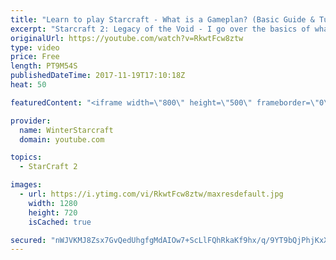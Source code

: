 ```yaml
---
title: "Learn to play Starcraft - What is a Gameplan? (Basic Guide & Tutorial)"
excerpt: "Starcraft 2: Legacy of the Void - I go over the basics of what a gameplan in starcraft 2 is and how to put one together.  Note this is not a guide on WHAT gameplan you should be using as each race!"
originalUrl: https://youtube.com/watch?v=RkwtFcw8ztw
type: video
price: Free
length: PT9M54S
publishedDateTime: 2017-11-19T17:10:18Z
heat: 50

featuredContent: "<iframe width=\"800\" height=\"500\" frameborder=\"0\" src=\"https://www.youtube.com/embed/RkwtFcw8ztw\" allow=\"accelerometer; autoplay; encrypted-media; gyroscope; picture-in-picture\" allowfullscreen></iframe>"

provider:
  name: WinterStarcraft
  domain: youtube.com

topics:
  - StarCraft 2

images:
  - url: https://i.ytimg.com/vi/RkwtFcw8ztw/maxresdefault.jpg
    width: 1280
    height: 720
    isCached: true

secured: "nWJVKMJ8Zsx7GvQedUhgfgMdAIOw7+ScLlFQhRkaKf9hx/q/9YT9bQjPhjKxXy1MrG8hOZUAXlwzIkD/5T/4aXlo1v1FWMUbAETTH0V4KvbBAa7ErXdQEFCkr+/31CQdp1DqC2lS6jl4jtgi4RjOEFS76Ui8FE5n5FwYvb5jivLzeQNcPfy/ez7rBRaXNGD079os2rlhPj3qwnFs7Mwlwd8/5EY/5GVa6GCHwFf8z3MmYlzCNrc7DBkat1/UddMQjFle9bsRRiuYlGbbgpsYMiTn4dG8zP7+kXEvqFFVH4RRPua6LtfsKGH9YvAStBjonaeT7Ojw5YQVjmzXTTguNt/FReqCm/53P1d4pRRiKeUp+DNNmnlllaz9ytyDFfqoi/ZMClQy0W22rqsdvykbyQLaOAb9yuZcLHojHiW+iaU=;crqHSfAe7EmjjjGn6BtaCw=="
---
```


